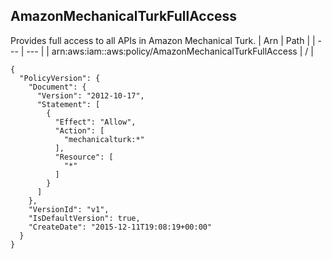 
## AmazonMechanicalTurkFullAccess
Provides full access to all APIs in Amazon Mechanical Turk.
| Arn | Path |
| --- | --- |
| arn:aws:iam::aws:policy/AmazonMechanicalTurkFullAccess | / |
```
{
  "PolicyVersion": {
    "Document": {
      "Version": "2012-10-17",
      "Statement": [
        {
          "Effect": "Allow",
          "Action": [
            "mechanicalturk:*"
          ],
          "Resource": [
            "*"
          ]
        }
      ]
    },
    "VersionId": "v1",
    "IsDefaultVersion": true,
    "CreateDate": "2015-12-11T19:08:19+00:00"
  }
}
```
